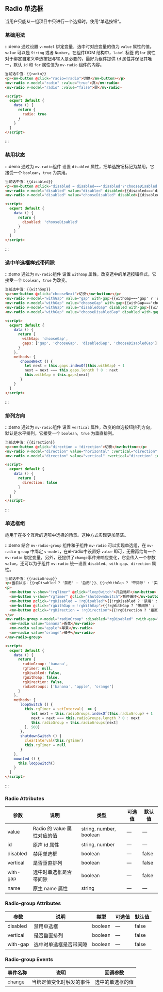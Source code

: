 <script>
  export default {
    data () {
      return {
        radio: true,
        disabled: 'chooseDisabled',
        withGap: 'chooseGap',
        gaps: ['gap', 'chooseGap', 'disabledGap', 'chooseDisabledGap'],
        direction: false,
        radioGroup: 'banana',
        rgTimer: null,
        rgDisabled: false,
        rgWithGap: false,
        rgDirection: false,
        radioGroups: ['banana', 'apple', 'orange']
      }
    },
    methods: {
     chooseNext () {
       let next = this.gaps.indexOf(this.withGap) + 1
       next = next === this.gaps.length ? 0 : next
       this.withGap = this.gaps[next]
     },
     loopSwitch () {
       this.rgTimer = setInterval(_ => {
          let next = this.radioGroups.indexOf(this.radioGroup) + 1
          next = next === this.radioGroups.length ? 0 : next
          this.radioGroup = this.radioGroups[next]
       }, 500)
     },
     shutdownSwitch () {
       clearInterval(this.rgTimer)
       this.rgTimer = null
     }
    },
    mounted () {
      this.loopSwitch()
    }
  }
</script>

## Radio 单选框

当用户只能从一组项目中只进行一个选择时，使用“单选按钮”。

### 基础用法

:::demo 通过设置 `v-model` 绑定变量，选中时对应变量的值为 `value` 属性的值，`value` 可以是 `String` 或者 `Number`。在组件DOM 结构中，`label` 标签 的`for` 属性对于绑定自定义单选按钮与输入是必要的，最好为组件提供 `id` 属性并保证其唯一，默认 `id` 和 `for` 属性值为 `mv-radio` 组件的内容。
```html
当前选中值：{{radio}}
<p><mv-button @click="radio=!radio">切换</mv-button></p>
<mv-radio v-model="radio" :value="true">真</mv-radio>
<mv-radio v-model="radio" :value="false">假</mv-radio>

<script>
  export default {
    data () {
      return {
        radio: true
      }
    }
  }
</script>
```
:::

### 禁用状态

:::demo 通过为 `mv-radio`组件 设置 `disabled` 属性，把单选按钮标记为禁用，它接受一个 `boolean`，`true` 为禁用。
```html
当前选中值：{{disabled}}
<p><mv-button @click="disabled = disabled==='disabled'?'chooseDisabled':'disabled'">切换</mv-button></p>
<mv-radio v-model="disabled" value="disabled" disabled>{{disabled==='disabled' ? '选中且禁用':'禁用'}}</mv-radio>
<mv-radio v-model="disabled" value="chooseDisabled" disabled>{{disabled==='chooseDisabled' ? '选中且禁用':'禁用'}}</mv-radio>

<script>
  export default {
    data () {
      return {
        disabled: 'chooseDisabled'
      }
    }
  }
</script>
```
:::

### 选中单选框样式带间隙

:::demo 通过为 `mv-radio`组件 设置 `withGap` 属性，改变选中的单选按钮样式，它接受一个 `boolean`，`true` 为改变。
```html
当前选中值：{{withGap}}
<p><mv-button @click="chooseNext">切换</mv-button></p>
<mv-radio v-model="withGap" value="gap" with-gap>{{withGap==='gap' ? '选中且间隙' : '间隙'}}</mv-radio>
<mv-radio v-model="withGap" value="chooseGap" with-gap>{{withGap==='chooseGap' ? '选中且间隙' : '间隙'}}</mv-radio>
<mv-radio v-model="withGap" value="disabledGap" disabled with-gap>{{withGap==='disabledGap' ? '选中且禁用且间隙' : '禁用且间隙'}}</mv-radio>
<mv-radio v-model="withGap" value="chooseDisabledGap" disabled with-gap>{{withGap==='chooseDisabledGap' ? '选中且禁用且间隙' : '禁用且间隙'}}</mv-radio>

<script>
  export default {
    data () {
      return {
        withGap: 'chooseGap',
        gaps: ['gap', 'chooseGap', 'disabledGap', 'chooseDisabledGap']
      }
    },
    methods: {
       chooseNext () {
         let next = this.gaps.indexOf(this.withGap) + 1
         next = next === this.gaps.length ? 0 : next
         this.withGap = this.gaps[next]
       }
    }
  }
</script>
```
:::

### 排列方向

:::demo 通过为 `mv-radio`组件 设置 `vertical` 属性，改变的单选按钮排列方向，默认是水平排列，它接受一个 `boolean`，`true` 为垂直排列。
```html
当前选中值：{{direction}}
<p><mv-button @click="direction = !direction">切换</mv-button></p>
<mv-radio v-model="direction" value="horizontal" :vertical="direction" id="horizontal">{{!direction?'水平排列':'垂直排列'}}</mv-radio>
<mv-radio v-model="direction" value="vertical" :vertical="direction" id="vertical">{{!direction?'水平排列':'垂直排列'}}</mv-radio>

<script>
  export default {
    data () {
      return {
        direction: false
      }
    }
  }
</script>
```
:::

### 单选框组

适用于在多个互斥的选项中选择的场景。这种方式实现更加简洁。

:::demo 结合 `mv-radio-group` 组件和子组件 `mv-radio` 可以实现单选组，在 `mv-radio-group` 中绑定 `v-model`，在el-radio中设置好 `value` 即可，无需再给每一个 `mv-radio` 绑定变量，另外，还提供了`change`事件来响应变化，它会传入一个参数`value`，还可以为子组件 `mv-radio` 统一设置 `disabled`、`with-gap`、`direction` 属性。
```html
当前选中值：{{radioGroup}}
<p>当前状态：{{rgDisabled ? '禁用' : '启用'}}、{{rgWithGap ? '带间隙' : '实心'}}、{{rgDirection==='horizontal' ? '水平' : '垂直'}}</p>
<p>
  <mv-button v-show="!rgTimer" @click="loopSwitch">开启循环</mv-button>
  <mv-button v-show="rgTimer" @click="shutdownSwitch">暂停循环</mv-button>
  <mv-button @click="rgDisabled = !rgDisabled">{{!rgDisabled ? '禁用' : '启用'}}</mv-button>
  <mv-button @click="rgWithGap = !rgWithGap">{{!rgWithGap ? '带间隙' : '实心'}}</mv-button>
  <mv-button @click="rgDirection = !rgDirection">{{!rgDirection ? '垂直' : '水平'}}</mv-button>
</p>
<mv-radio-group v-model="radioGroup" :disabled="rgDisabled" :with-gap="rgWithGap" :vertical="rgDirection">
  <mv-radio value="banana">香蕉</mv-radio>
  <mv-radio value="apple">苹果</mv-radio>
  <mv-radio value="orange">橘子</mv-radio>
</mv-radio-group>

<script>
  export default {
    data () {
      return {
        radioGroup: 'banana',
        rgTimer: null,
        rgDisabled: false,
        rgWithGap: false,
        rgDirection: false,
        radioGroups: ['banana', 'apple', 'orange']
      }
    },
    methods: {
       loopSwitch () {
         this.rgTimer = setInterval(_ => {
            let next = this.radioGroups.indexOf(this.radioGroup) + 1
            next = next === this.radioGroups.length ? 0 : next
            this.radioGroup = this.radioGroups[next]
         }, 500)
       },
       shutdownSwitch () {
         clearInterval(this.rgTimer)
         this.rgTimer = null
       }
    },
    mounted () {
      this.loopSwitch()
    }
  }
</script>
```
:::

### Radio Attributes
| 参数      | 说明    | 类型      | 可选值       | 默认值   |
|---------- |-------- |---------- |-------------  |-------- |
| value | Radio 的 value 属性对应的值 | string, number, boolean | — | — |
| id | 原声 id 属性 | string, number | — | — |
| disabled | 禁用单选框 | boolean | — | false |
| vertical | 是否垂直排列 | boolean | — | false |
| with-gap | 选中时单选框是否带间隙 | boolean | — | false |
| name | 原生 name 属性 | string | — | — |

### Radio-group Attributes
| 参数      | 说明    | 类型      | 可选值       | 默认值   |
|---------- |-------- |---------- |-------------  |-------- |
| disabled | 禁用单选框 | boolean | — | false |
| vertical | 是否垂直排列 | boolean | — | false |
| with-gap | 选中时单选框是否带间隙 | boolean | — | false |

### Radio-group Events
| 事件名称      | 说明    | 回调参数      |
|---------- |-------- |---------- |
| change | 当绑定值变化时触发的事件 | 选中的单选框的值 |
